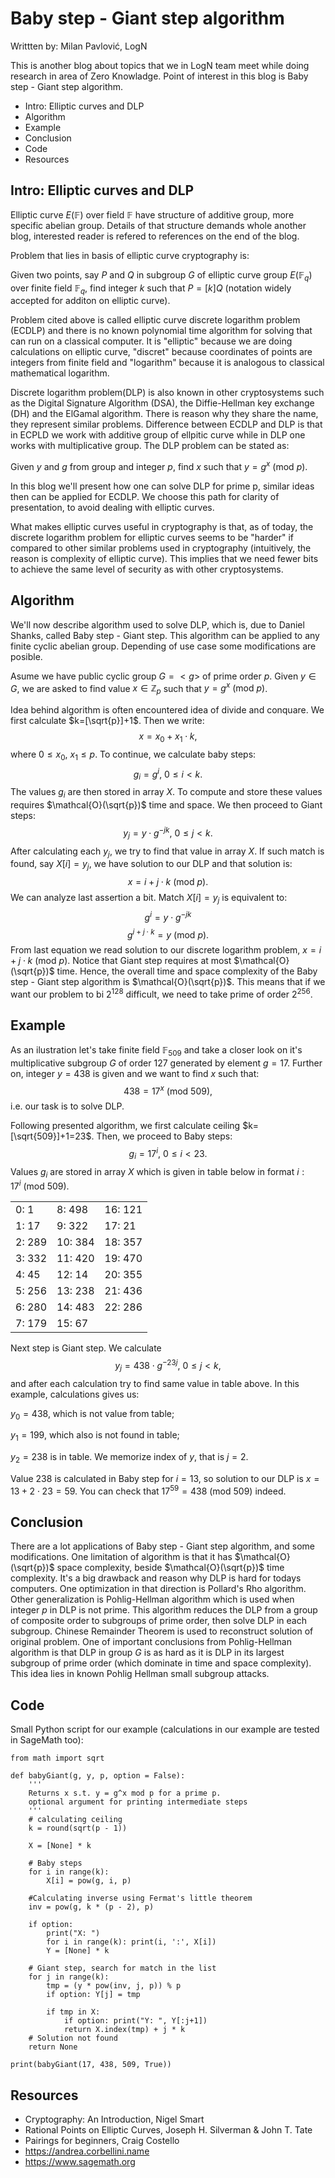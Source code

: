
# Baby step - Giant step algorithm

Writtten by: Milan Pavlović, LogN

This is another blog about topics that we in LogN team meet while doing research in area of Zero Knowladge. Point of interest in this blog is Baby step - Giant step algorithm.

* Intro: Elliptic curves and DLP
* Algorithm
* Example
* Conclusion
* Code
* Resources


## Intro: Elliptic curves and DLP

Elliptic curve $E(\mathbb{F})$ over field $\mathbb{F}$ have structure of additive group, more specific abelian group. Details of that structure demands whole another blog, interested reader is refered to references on the end of the blog. 

Problem that lies in basis of elliptic curve cryptography is: 

Given two points, say $P$ and $Q$ in subgroup $G$ of elliptic curve group $E(\mathbb{F}_q)$ over finite field $\mathbb{F}_q$, find integer $k$ such that $P=[k]Q$ (notation widely accepted for additon on elliptic curve).

Problem cited above is called elliptic curve discrete logarithm problem (ECDLP) and there is no known polynomial time algorithm for solving that can run on a classical computer. It is "elliptic" because we are doing calculations on elliptic curve, "discret" because coordinates of points are integers from finite field and "logarithm" because it is analogous to classical mathematical logarithm.

Discrete logarithm problem(DLP) is also known in other cryptosystems such as the Digital Signature Algorithm (DSA), the Diffie-Hellman key exchange (DH) and the ElGamal algorithm. There is reason why they share the name, they represent similar problems. Difference between ECDLP and DLP is that in ECPLD we work with additive group of ellpitic curve while in DLP one works with multiplicative group. The DLP problem can be stated as:

Given $y$ and $g$ from group and integer $p$, find $x$ such that $y=g^x \ (\textrm {mod}\ p)$.

In this blog we'll present how one can solve DLP for prime p, similar ideas then can be applied for ECDLP. We choose this path for clarity of presentation, to avoid dealing with elliptic curves.

What makes elliptic curves useful in cryptography is that, as of today, the discrete logarithm problem for elliptic curves seems to be "harder" if compared to other similar problems used in cryptography (intuitively, the reason is complexity of elliptic curve).  This implies that we need fewer bits to achieve the same level of security as with other cryptosystems.


## Algorithm

We'll now describe algorithm used to solve DLP, which is, due to Daniel Shanks, called Baby step - Giant step. This algorithm can be applied to any finite cyclic abelian group. Depending of use case some modifications are posible.

Asume we have public cyclic group $G=<g>$ of prime order $p$. Given $y\in G$, we are asked to find value $x\in\mathbb{Z}_p$ such that $y=g^x\ (\textrm {mod}\ p)$.

Idea behind algorithm is often encountered idea of divide and conquare. We first calculate $k=[\sqrt{p}]+1$. Then we write:
$$x=x_0+x_1\cdot k,$$
where $0\leq x_0,\ x_1\leq p$.
To continue, we calculate baby steps:
$$g_i = g^i,\ 0\leq i < k.$$
The values $g_i$ are then stored in array $X$. To compute and store these values requires $\mathcal{O}(\sqrt{p})$ time and space. We then proceed to Giant steps:
$$y_j = y\cdot g^{-jk},\ 0\leq j< k.$$
After calculating each $y_j$, we try to find that value in array $X$. If such match is found, say $X[i]=y_j$, we have solution to our DLP and that solution is:
$$x=i+j\cdot k\ (\textrm {mod}\ p).$$
We can analyze last assertion a bit. Match  $X[i]=y_j$ is equivalent to:
$$g^i=y\cdot g^{-jk}$$
$$g^{i+j\cdot k}=y \ (\textrm{mod}\ p).$$
From last equation we read solution to our discrete logarithm problem, $x=i+j\cdot k\ (\textrm {mod}\ p).$
Notice that Giant step requires at most $\mathcal{O}(\sqrt{p})$ time. Hence, the overall time and space complexity of the Baby step - Giant step algorithm is $\mathcal{O}(\sqrt{p})$. This means that if we want our problem to bi $2^{128}$ difficult, we need to take prime of order $2^{256}$.

## Example

As an ilustration let's take finite field $\mathbb{F}_{509}$ and take a closer look on it's multiplicative subgroup $G$ of order 127 generated by element $g=17$. Further on, integer $y=438$ is given and we want to find $x$ such that:
$$438=17^x\ (\textrm {mod}\ 509),$$
i.e. our task is to solve DLP.

Following presented algorithm, we first calculate ceiling $k=[\sqrt{509}]+1=23$. Then, we proceed to Baby steps:
$$g_i = 17^i,\ 0\leq i < 23.$$
Values $g_i$ are stored in array $X$ which is given in table below in format $i: 17^i\ (\textrm{mod}\ 509).$


|                   |         |         |
|-------------------|---------|---------|
| 0: 1              | 8:  498 | 16: 121 |
| 1: 17             | 9:  322 | 17: 21  |
| 2: 289            | 10: 384 | 18: 357 |
| 3: 332            | 11: 420 | 19: 470 |
| 4: 45             | 12: 14  | 20: 355 |
| 5: 256            | 13: 238 | 21: 436 |
| 6: 280            | 14: 483 | 22: 286 |
| 7: 179            | 15: 67  |         |

Next step is Giant step. We calculate
$$y_j = 438\cdot g^{-23j},\ 0\leq j< k,$$
and after each calculation try to find same value in table above. In this example, calculations gives us:

$y_0 = 438$, which is not value from table; 

$y_1 = 199$, which also is not found in table; 

$y_2=238$ is in table. We memorize index of $y$, that is $j=2$.

Value $238$ is calculated in Baby step for $i=13$, so solution to our DLP is $x=13+2\cdot 23=59.$ You can check that $17^{59}=438\ (\textrm{mod}\ 509)$ indeed.
## Conclusion

There are a lot applications of Baby step - Giant step algorithm, and some modifications. One limitation of algorithm is that it has $\mathcal{O}(\sqrt{p})$ space complexity, beside $\mathcal{O}(\sqrt{p})$ time complexity. It's a big drawback and reason why DLP is hard for todays computers. One optimization in that direction is Pollard's Rho algorithm. Other generalization is Pohlig-Hellman algorithm which is used when integer $p$ in DLP is not prime. This algorithm reduces the DLP from a group of composite order to subgroups of prime order, then solve DLP in each subgroup. Chinese Remainder Theorem is used to reconstruct solution of original problem. One of important conclusions from Pohlig-Hellman algorithm is that DLP in group $G$ is as hard as it is DLP in its largest subgroup of prime order (which dominate in time and space complexity). This idea lies in known Pohlig Hellman small subgroup attacks.

## Code
Small Python script for our example (calculations in our example are tested in SageMath too):
```
from math import sqrt

def babyGiant(g, y, p, option = False):
    '''
    Returns x s.t. y = g^x mod p for a prime p.
    optional argument for printing intermediate steps
    '''
    # calculating ceiling
    k = round(sqrt(p - 1))

    X = [None] * k

    # Baby steps
    for i in range(k):
        X[i] = pow(g, i, p)
    
    #Calculating inverse using Fermat's little theorem
    inv = pow(g, k * (p - 2), p)
    
    if option:
        print("X: ")
        for i in range(k): print(i, ':', X[i])
        Y = [None] * k
        
    # Giant step, search for match in the list
    for j in range(k):
        tmp = (y * pow(inv, j, p)) % p
        if option: Y[j] = tmp

        if tmp in X:
            if option: print("Y: ", Y[:j+1])
            return X.index(tmp) + j * k 
    # Solution not found
    return None

print(babyGiant(17, 438, 509, True))

```

## Resources

* Cryptography: An Introduction, Nigel Smart 
* Rational Points on Elliptic Curves, Joseph H. Silverman & John T. Tate
* Pairings for beginners, Craig Costello
* https://andrea.corbellini.name
* https://www.sagemath.org